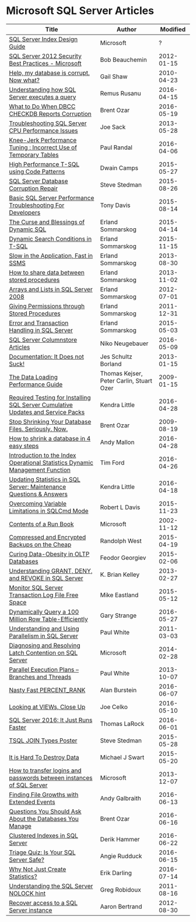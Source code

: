# Microsoft SQL Server Articles


| Title                                                                             | Author                                   | Modified   |
|-----------------------------------------------------------------------------------|------------------------------------------|------------|
| [SQL Server Index Design Guide]                                                   | Microsoft                                | ?          |
| [SQL Server 2012 Security Best Practices - Microsoft]                             | Bob Beauchemin                           | 2012-01-15 |
| [Help, my database is corrupt. Now what?]                                         | Gail Shaw                                | 2010-04-23 |
| [Understanding how SQL Server executes a query]                                   | Remus Rusanu                             | 2016-04-15 |
| [What to Do When DBCC CHECKDB Reports Corruption]                                 | Brent Ozar                               | 2016-05-19 |
| [Troubleshooting SQL Server CPU Performance Issues]                               | Joe Sack                                 | 2013-05-28 |
| [Knee-Jerk Performance Tuning : Incorrect Use of Temporary Tables]                | Paul Randal                              | 2016-04-06 |
| [High Performance T-SQL using Code Patterns]                                      | Dwain Camps                              | 2015-05-27 |
| [SQL Server Database Corruption Repair]                                           | Steve Stedman                            | 2015-08-26 |
| [Basic SQL Server Performance Troubleshooting For Developers]                     | Tony Davis                               | 2015-08-14 |
| [The Curse and Blessings of Dynamic SQL]                                          | Erland Sommarskog                        | 2015-04-14 |
| [Dynamic Search Conditions in T-SQL]                                              | Erland Sommarskog                        | 2015-11-15 |
| [Slow in the Application, Fast in SSMS]                                           | Erland Sommarskog                        | 2013-08-30 |
| [How to share data between stored procedures]                                     | Erland Sommarskog                        | 2013-11-02 |
| [Arrays and Lists in SQL Server 2008]                                             | Erland Sommarskog                        | 2012-07-01 |
| [Giving Permissions through Stored Procedures]                                    | Erland Sommarskog                        | 2011-12-31 |
| [Error and Transaction Handling in SQL Server]                                    | Erland Sommarskog                        | 2015-05-03 |
| [SQL Server Columnstore Articles]                                                 | Niko Neugebauer                          | 2016-05-09 |
| [Documentation: It Does not Suck!]                                                | Jes Schultz Borland                      | 2013-01-15 |
| [The Data Loading Performance Guide]                                              | Thomas Kejser, Peter Carlin, Stuart Ozer | 2009-01-15 |
| [Required Testing for Installing SQL Server Cumulative Updates and Service Packs] | Kendra Little                            | 2016-04-28 |
| [Stop Shrinking Your Database Files. Seriously. Now.]                             | Brent Ozar                               | 2009-08-19 |
| [How to shrink a database in 4 easy steps]                                        | Andy Mallon                              | 2016-04-28 |
| [Introduction to the Index Operational Statistics Dynamic Management Function]    | Tim Ford                                 | 2016-04-26 |
| [Updating Statistics in SQL Server: Maintenance Questions & Answers]              | Kendra Little                            | 2016-04-18 |
| [Overcoming Variable Limitations in SQLCmd Mode]                                  | Robert L Davis                           | 2015-11-23 |
| [Contents of a Run Book]                                                          | Microsoft                                | 2002-11-12 |
| [Compressed and Encrypted Backups on the Cheap]                                   | Randolph West                            | 2015-04-19 |
| [Curing Data-Obesity in OLTP Databases]                                           | Feodor Georgiev                          | 2015-02-06 |
| [Understanding GRANT, DENY, and REVOKE in SQL Server]                             | K. Brian Kelley                          | 2013-02-27 |
| [Monitor SQL Server Transaction Log File Free Space]                              | Mike Eastland                            | 2015-05-12 |
| [Dynamically Query a 100 Million Row Table-Efficiently]                           | Gary Strange                             | 2016-05-27 |
| [Understanding and Using Parallelism in SQL Server]                               | Paul White                               | 2011-03-03 |
| [Diagnosing and Resolving Latch Contention on SQL Server]                         | Microsoft                                | 2014-02-28 |
| [Parallel Execution Plans – Branches and Threads]                                 | Paul White                               | 2013-10-07 |
| [Nasty Fast PERCENT_RANK]                                                         | Alan Burstein                            | 2016-06-07 |
| [Looking at VIEWs, Close Up]                                                      | Joe Celko                                | 2016-05-10 |
| [SQL Server 2016: It Just Runs Faster]                                            | Thomas LaRock                            | 2016-06-01 |
| [TSQL JOIN Types Poster]                                                          | Steve Stedman                            | 2015-05-28 |
| [It is Hard To Destroy Data]                                                      | Michael J Swart                          | 2015-05-20 |
| [How to transfer logins and passwords between instances of SQL Server]            | Microsoft                                | 2013-12-07 |
| [Finding File Growths with Extended Events]                                       | Andy Galbraith                           | 2016-06-13 |
| [Questions You Should Ask About the Databases You Manage]                         | Brent Ozar                               | 2016-06-16 |
| [Clustered Indexes in SQL Server]                                                 | Derik Hammer                             | 2016-06-22 |
| [Triage Quiz: Is Your SQL Server Safe?]                                           | Angie Rudduck                            | 2016-06-15 |
| [Why Not Just Create Statistics?]                                                 | Erik Darling                             | 2016-07-14 |
| [Understanding the SQL Server NOLOCK hint]                                        | Greg Robidoux                            | 2011-08-16 |
| [Recover access to a SQL Server instance]                                         | Aaron Bertrand                           | 2012-08-30 |


[SQL Server Index Design Guide]:https://technet.microsoft.com/en-us/library/jj835095.aspx
[SQL Server 2012 Security Best Practices - Microsoft]:http://download.microsoft.com/download/8/f/a/8fabacd7-803e-40fc-adf8-355e7d218f4c/sql_server_2012_security_best_practice_whitepaper_apr2012.docx
[Help, my database is corrupt. Now what?]:http://www.sqlservercentral.com/articles/Corruption/65804/
[What to Do When DBCC CHECKDB Reports Corruption]:https://www.brentozar.com/archive/2016/05/dbcc-checkdb-reports-corruption/
[Understanding how SQL Server executes a query]:http://rusanu.com/2013/08/01/understanding-how-sql-server-executes-a-query/
[Troubleshooting SQL Server CPU Performance Issues]:http://sqlperformance.com/2013/05/io-subsystem/cpu-troubleshooting
[Knee-Jerk Performance Tuning : Incorrect Use of Temporary Tables]:http://sqlperformance.com/2016/04/t-sql-queries/knee-jerk-temporary-tables
[High Performance T-SQL using Code Patterns]:https://dwaincsql.com/2015/05/27/high-performance-t-sql-using-code-patterns/
[SQL Server Database Corruption Repair]:http://stevestedman.com/2015/08/sql-server-database-corruption-repair/
[Basic SQL Server Performance Troubleshooting For Developers]:https://www.simple-talk.com/sql/performance/basic-sql-server-performance-troubleshooting-for-developers/
[The Curse and Blessings of Dynamic SQL]:http://sommarskog.se/dyn-search.html
[Dynamic Search Conditions in T-SQL]:http://www.sommarskog.se/dynamic_sql.html
[Slow in the Application, Fast in SSMS]:http://www.sommarskog.se/query-plan-mysteries.html
[How to share data between stored procedures]:http://www.sommarskog.se/share_data.html
[Arrays and Lists in SQL Server 2008]:http://www.sommarskog.se/arrays-in-sql-2008.html
[Giving Permissions through Stored Procedures]:http://www.sommarskog.se/grantperm.html
[Error and Transaction Handling in SQL Server]:http://www.sommarskog.se/error_handling/Part1.html
[SQL Server Columnstore Articles]:http://www.nikoport.com/columnstore/
[Documentation: It Does not Suck!]:https://www.brentozar.com/archive/2013/01/documentation-it-doesnt-suck/
[The Data Loading Performance Guide]:https://msdn.microsoft.com/en-us/library/dd425070%28v=sql.100%29.aspx
[Required Testing for Installing SQL Server Cumulative Updates and Service Packs]:http://www.littlekendra.com/2016/04/28/required-testing-for-installing-sql-server-cumulative-updates-and-service-packs/
[Stop Shrinking Your Database Files. Seriously. Now.]:https://www.brentozar.com/archive/2009/08/stop-shrinking-your-database-files-seriously-now/
[How to shrink a database in 4 easy steps]:http://am2.co/2016/04/shrink-database-4-easy-steps/
[Introduction to the Index Operational Statistics Dynamic Management Function]:http://sqlmag.com/database-performance-tuning/introduction-index-operational-statistics-dynamic-management-function
[Updating Statistics in SQL Server: Maintenance Questions & Answers]:http://www.littlekendra.com/2016/04/18/updating-statistics-in-sql-server-maintenance-answers/
[Overcoming Variable Limitations in SQLCmd Mode]:http://www.sqlsoldier.com/wp/sqlserver/tsqltuesday65overcomingvariablelimitationsinsqlcmdmode
[Contents of a Run Book]:https://technet.microsoft.com/en-us/library/cc917702.aspx
[Compressed and Encrypted Backups on the Cheap]:https://bornsql.ca/2016/04/compressed-encrypted-backups-cheap/
[Curing Data-Obesity in OLTP Databases]:https://www.simple-talk.com/sql/database-administration/curing-data-obesity-in-oltp-databases/
[Understanding GRANT, DENY, and REVOKE in SQL Server]:https://www.mssqltips.com/sqlservertip/2894/understanding-grant-deny-and-revoke-in-sql-server/
[Monitor SQL Server Transaction Log File Free Space]:https://www.mssqltips.com/sqlservertip/3617/monitor-sql-server-transaction-log-file-free-space/
[Dynamically Query a 100 Million Row Table-Efficiently]:http://www.sqlservercentral.com/articles/T-SQL/121906/
[Understanding and Using Parallelism in SQL Server]:https://www.simple-talk.com/sql/learn-sql-server/understanding-and-using-parallelism-in-sql-server/
[Diagnosing and Resolving Latch Contention on SQL Server]:https://www.microsoft.com/en-us/download/details.aspx?id=26665
[Parallel Execution Plans – Branches and Threads]:http://sqlperformance.com/2013/10/sql-plan/parallel-plans-branches-threads
[Nasty Fast PERCENT_RANK]:http://www.sqlservercentral.com/articles/PERCENT_RANK/141532/
[Looking at VIEWs, Close Up]:https://www.simple-talk.com/sql/t-sql-programming/looking-at-views,-close-up/
[SQL Server 2016: It Just Runs Faster]:http://thomaslarock.com/2016/06/sql-server-2016-just-runs-faster/
[TSQL JOIN Types Poster]:http://stevestedman.com/2015/05/tsql-join-types-poster-version-4-1/
[It is Hard To Destroy Data]:http://michaeljswart.com/2015/05/its-hard-to-destroy-data/
[How to transfer logins and passwords between instances of SQL Server]:https://support.microsoft.com/en-us/kb/918992
[Finding File Growths with Extended Events]:http://nebraskasql.blogspot.ru/2016/06/finding-file-growths-with-extended.html
[Questions You Should Ask About the Databases You Manage]:https://www.brentozar.com/archive/2016/06/questions-ask-databases-manage/
[Clustered Indexes in SQL Server]:http://www.sqlhammer.com/clustered-indexes-sql-server/
[Triage Quiz: Is Your SQL Server Safe?]:https://www.brentozar.com/archive/2016/06/triage-quiz-sql-server-safe/
[Why Not Just Create Statistics?]:https://www.brentozar.com/archive/2016/07/not-just-create-statistics/
[Understanding the SQL Server NOLOCK hint]:https://www.mssqltips.com/sqlservertip/2470/understanding-the-sql-server-nolock-hint/
[Recover access to a SQL Server instance]:https://www.mssqltips.com/sqlservertip/2682/recover-access-to-a-sql-server-instance/
